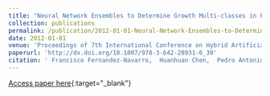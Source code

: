 ```yaml
---
title: "Neural Network Ensembles to Determine Growth Multi-classes in Predictive Microbiology"
collection: publications
permalink: /publication/2012-01-01-Neural-Network-Ensembles-to-Determine-Growth-Multi-classes-in-Predictive-Microbiology
date: 2012-01-01
venue: 'Proceedings of 7th International Conference on Hybrid Artificial Intelligence Systems (HAIS2012)'
paperurl: 'http://dx.doi.org/10.1007/978-3-642-28931-6_30'
citation: ' Francisco Fernandez-Navarro,  Huanhuan Chen,  Pedro Antonio Gutiérrez,  César Hervás-Martínez,  Xin Yao, &quot;Neural Network Ensembles to Determine Growth Multi-classes in Predictive Microbiology.&quot; Proceedings of 7th International Conference on Hybrid Artificial Intelligence Systems (HAIS2012), 2012, pp. 308-318.'
---
```

[Access paper here](http://dx.doi.org/10.1007/978-3-642-28931-6_30){:target="_blank"}

